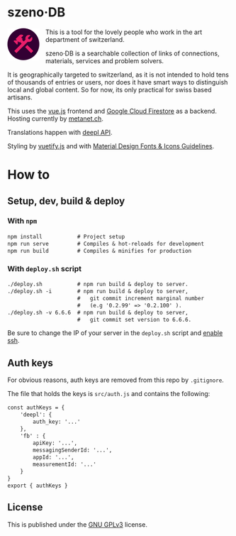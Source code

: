 # szeno&middot;DB
<img src="./public/icon.svg" style="max-width:80px; float:left; margin:0 1em .5em 0"/>

This is a tool for the lovely people who work in the art department of switzerland.

szeno&middot;DB is a searchable collection of links of connections, materials, services and problem solvers.

It is geographically targeted to switzerland, as it is not intended to hold tens of thousands of entries or users, nor does it have smart ways to distinguish local and global content. So for now, its only practical for swiss based artisans.

This uses the [vue.js](https://vuejs.org/) frontend and [Google Cloud Firestore](https://cloud.google.com/firestore) as a backend. Hosting currently by [metanet.ch](metanet.ch).

Translations happen with [deepl API](https://www.deepl.com/de/docs-api).

Styling by [vuetify.js](https://vuetifyjs.com/) and with [Material Design Fonts & Icons Guidelines](https://material.io/).

# How to
## Setup, dev, build & deploy
### With `npm`
```
npm install           # Project setup
npm run serve         # Compiles & hot-reloads for development
npm run build         # Compiles & minifies for production
```

### With `deploy.sh` script
```
./deploy.sh           # npm run build & deploy to server.
./deploy.sh -i        # npm run build & deploy to server,
                      #   git commit increment marginal number
                      #   (e.g '0.2.99' => '0.2.100' ).
./deploy.sh -v 6.6.6  # npm run build & deploy to server,
                      #   git commit set version to 6.6.6.
```
Be sure to change the IP of your server in the `deploy.sh` script and [enable ssh](https://www.metanet.ch/support/713#10591-ssh).

## Auth keys
For obvious reasons, auth keys are removed from this repo by `.gitignore`.

The file that holds the keys is `src/auth.js` and contains the following:

```
const authKeys = {
    'deepl': {
        auth_key: '...'
    },
    'fb' : {
        apiKey: '...',
        messagingSenderId: '...',
        appId: '...',
        measurementId: '...'
    }
}
export { authKeys }
```

## License
This is published under the [GNU GPLv3](COPYING) license.
